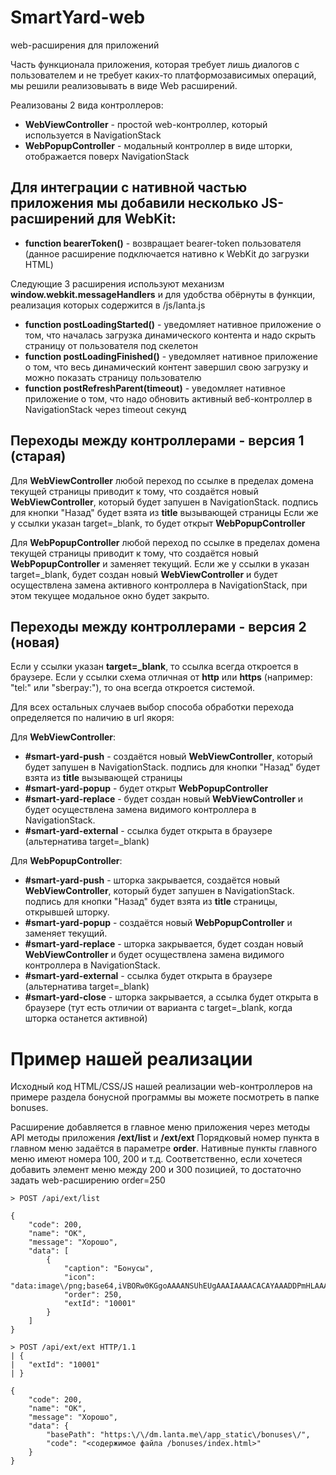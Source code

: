# SmartYard-web
web-расширения для приложений

Часть функционала приложения, которая требует лишь диалогов с пользователем и не требует каких-то платформозависимых операций, 
мы решили реализовывать в виде Web расширений.

Реализованы 2 вида контроллеров:
* **WebViewController** -  простой web-контроллер, который используется в NavigationStack
* **WebPopupController** - модальный контроллер в виде шторки, отображается поверх NavigationStack

## Для интеграции с нативной частью приложения мы добавили несколько JS-расширений для WebKit:

* **function bearerToken()** - возвращает bearer-token пользователя
(данное расширение подключается нативно к WebKit до загрузки HTML)

Следующие 3 расширения используют механизм **window.webkit.messageHandlers** и для удобства обёрнуты в функции, 
реализация которых содержится в /js/lanta.js
* **function postLoadingStarted()** - уведомляет нативное приложение о том, что началась загрузка динамического контента и 
надо скрыть страницу от пользователя под скелетон
* **function postLoadingFinished()** - уведомляет нативное приложение о том, что весь динамический контент завершил свою загрузку и
можно показать страницу пользователю
* **function postRefreshParent(timeout)** - уведомляет нативное приложение о том, что надо обновить активный веб-контроллер в NavigationStack через timeout секунд

## Переходы между контроллерами - версия 1 (старая)
Для **WebViewController** любой переход по ссылке в пределах домена текущей страницы приводит к тому, что создаётся новый **WebViewController**, который будет запушен в NavigationStack. подпись для кнопки "Назад" будет взята из **title** вызывающей страницы
Если же у ссылки указан target=_blank, то будет открыт **WebPopupController**

Для **WebPopupController** любой переход по ссылке в пределах домена текущей страницы приводит к тому, что создаётся новый **WebPopupController** и заменяет текущий.
Если же у ссылки в указан target=_blank, будет создан новый **WebViewController** и будет осуществлена замена активного контроллера в NavigationStack, при этом текущее модальное окно будет закрыто.

## Переходы между контроллерами - версия 2 (новая)

Если у ссылки указан **target=_blank**, то ссылка всегда откроется в браузере.
Если у ссылки схема отличная от **http** или **https** (например: "tel:" или "sberpay:"), то она всегда откроется системой.

Для всех остальных случаев выбор способа обработки перехода определяется по наличию в url якоря:

Для **WebViewController**:
* **#smart-yard-push** - создаётся новый **WebViewController**, который будет запушен в NavigationStack. подпись для кнопки "Назад" будет взята из **title** вызывающей страницы
* **#smart-yard-popup** - будет открыт **WebPopupController**
* **#smart-yard-replace** - будет создан новый **WebViewController** и будет осуществлена замена видимого контроллера в NavigationStack.
* **#smart-yard-external** - ссылка будет открыта в браузере (альтернатива target=_blank)

Для **WebPopupController**:
* **#smart-yard-push** - шторка закрывается, создаётся новый **WebViewController**, который будет запушен в NavigationStack. подпись для кнопки "Назад" будет взята из **title** страницы, открывшей шторку.
* **#smart-yard-popup** - создаётся новый **WebPopupController** и заменяет текущий.
* **#smart-yard-replace** - шторка закрывается, будет создан новый **WebViewController** и будет осуществлена замена видимого контроллера в NavigationStack.
* **#smart-yard-external** - ссылка будет открыта в браузере (альтернатива target=_blank)
* **#smart-yard-close** - шторка закрывается, а ссылка будет открыта в браузере (тут есть отличии от варианта с target=_blank, когда шторка останется активной)

# Пример нашей реализации
Исходный код HTML/CSS/JS нашей реализации web-контроллеров на примере раздела бонусной программы вы можете посмотреть в папке bonuses.

Расширение добавляется в главное меню приложения через методы API методы приложения **/ext/list** и **/ext/ext**
Порядковый номер пункта в главном меню задаётся в параметре **order**. 
Нативные пункты главного меню имеют номера 100, 200 и т.д.
Соответственно, если хочетеся добавить элемент меню между 200 и 300 позицией, то достаточно задать web-расширению order=250 
```
> POST /api/ext/list

{
	"code": 200,
	"name": "OK",
	"message": "Хорошо",
	"data": [
		{
			"caption": "Бонусы",
			"icon": "data:image\/png;base64,iVBORw0KGgoAAAANSUhEUgAAAIAAAACACAYAAADDPmHLAAAABHNCSVQICAgIfAhkiAAAAAlwSFlzAAADsQAAA7EB9YPtSQAAABl0RVh0U29mdHdhcmUAd3d3Lmlua3NjYXBlLm9yZ5vuPBoAAAS\/SURBVHic7d1LixxVGMbxv86IYJKOY8gipBMiCAYvAYlGRATBRZBIJqJRBEHXosnCL+BH0LhyIYgQ8LbxEoOoS92Il4WYBCGRmTEuFGUuIWrSjoszQcXpOtVVp+pU9\/P84CWL7pzzVp2ne05X90yDmZmZmZmZmamYyt1AxBZgGvgzdyMV9IFbgF2E\/leydjNG9gNvA78Bq2u1AnwGHAOeAm4nBKMrtgIHgBeAD4Gf+af3K\/UtcBS4Jk+L3TcDvMP\/T9ywugB8DrwMPE17odgA3Ac8D7wBnBuh51Xga+CmFvos5arcDay5HvgYuLPmOBeBb4Avga\/W\/v0OuFxxvGngNmDfWt0F3Er9H51zhBDN1RxnYhxntEfRJNQnSc7cBLiH\/IuRqx5McP5quTp3A4RNnaoncjfQhQDcn7uBjO7N3UAXAtCP3H6xlS6aEet9WytdFOjCq4DVyO3TwG5g77\/qDuC6hvsa1SXge8Irjyv1BfB75P9lXYNxCMB6PU6RNxTDFvuPde5b5fikxHbKZU0De0qMV7f2MNoFp1TH14gupC\/1I6TueF3rp1Fd2ARaRg6AOAdAnAMgzgEQ5wCIcwDE1X0NuhOYJXwcahfhuv6GmmNasQvAAvAD8AHwLjDfdhPbgVcIn7TJ\/Z66eg2AtwgPwFYcApYbOhhX9VoCDhasWxJHCYnLfbCu9WsAHBm6ejUdwos\/DjVghGeCspvAPnAK2Fh2YMtqmfB2+fnYHct+vPlF4O46HVmrrgU2A+\/H7ljmGWAncJbu\/xqZ\/deA8MpgoehOZS4EzRJf\/HngUaBHCFWbFdP18UetHvAwcCbS1xRh7Wo7SfGmYw64IcVEFcU2RV0fv6oZwrkv6u1EionORCZ5JMUkNagGAOAwxb2dTjHJUmSSTSkmqUE5AD2Ke1uKDVDmZ1zsIHN\/rrDp\/ib6+P1uoDgHQJwDIC7FX9TIvRHKbayP388A4hwAcQ6AuDIBWG68C2vKYuwOZQLwaYJGLI+PUgxyM\/Ar+T\/pUrXqyt1\/1fqF+F9fKW0H4ZOnix04MAeguBaBNym5+CmuY8dOctPXypuef6KPz68CxDkA4hwAcQ6AOAdAnAMgzgEQ5wCIcwDEOQDiHABxDoA4B0CcAyDOARDnAIhzAMQ5AOIcAHEOgDgHQJwDIM4BEOcAiHMAxDkA4hwAcQ6AOAdAnAMgzgEQ5wCIcwDEOQDiHABxDoA4B0CcAyDOARDnAIhzAMQ5AOIcAHEOgDgHQJwDIM4BEOcAiHMAxDkA4hwAcQ6AOAdAnAMgzgEQlyIAse8W3pRgDlWbI7fX\/l7nFAH4KXL7AwnmULU\/cvv5VrqIOEnxV5meBmYanD\/3V8c2ZQswH5n7RIPzl\/Ys8ZM0BxwGeg3MP2kB6AGPEV\/8VeCZupOl+N7bHcA5YCrBWFbeZeBGYKHOICn2APPAawnGsdG8Ss3Fh3TffL0dOIV3\/G1ZAnYT34BHpboO8CPwODBINJ4N9xfwJAkWvwlHCCGIbV5c1WoAPFd6NTI5SHiKyn2yJq0WgYdGWIestgIvAZfIf+LGvQbA68C2kVagpFSbwGH6wCxwgPCSpQ9sbHjOcbdC2N2fJVzoeY8Eu30zMzMzMzMzs78BQGIm4CmLbRMAAAAASUVORK5CYII=",
			"order": 250,
			"extId": "10001"
		}
	]
}
```
```
> POST /api/ext/ext HTTP/1.1
| {
| 	"extId": "10001"
| }

{
	"code": 200,
	"name": "OK",
	"message": "Хорошо",
	"data": {
		"basePath": "https:\/\/dm.lanta.me\/app_static\/bonuses\/",
		"code": "<содержимое файла /bonuses/index.html>"
	}
}
```
